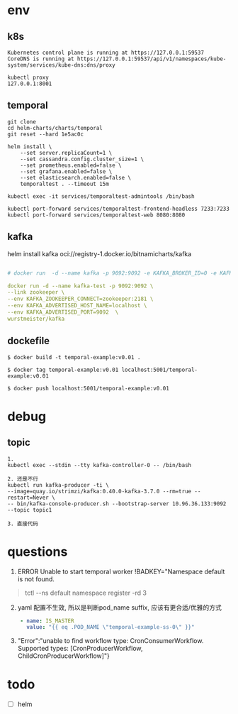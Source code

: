 
# env

## k8s
```shell
Kubernetes control plane is running at https://127.0.0.1:59537
CoreDNS is running at https://127.0.0.1:59537/api/v1/namespaces/kube-system/services/kube-dns:dns/proxy

kubectl proxy
127.0.0.1:8001

```

## temporal


```
git clone
cd helm-charts/charts/temporal
git reset --hard 1e5ac0c

helm install \                                          
    --set server.replicaCount=1 \
    --set cassandra.config.cluster_size=1 \
    --set prometheus.enabled=false \
    --set grafana.enabled=false \
    --set elasticsearch.enabled=false \
    temporaltest . --timeout 15m

```
```
kubectl exec -it services/temporaltest-admintools /bin/bash

kubectl port-forward services/temporaltest-frontend-headless 7233:7233
kubectl port-forward services/temporaltest-web 8080:8080
```

## kafka

helm install kafka oci://registry-1.docker.io/bitnamicharts/kafka

```yaml

# docker run  -d --name kafka -p 9092:9092 -e KAFKA_BROKER_ID=0 -e KAFKA_ZOOKEEPER_CONNECT=://10.0.4.13:2181 -e KAFKA_ADVERTISED_LISTENERS=PLAINTEXT://10.0.4.13:9092 -e KAFKA_LISTENERS=PLAINTEXT://0.0.0.0:9092 -t wurstmeister/kafka

docker run -d --name kafka-test -p 9092:9092 \
--link zookeeper \
--env KAFKA_ZOOKEEPER_CONNECT=zookeeper:2181 \
--env KAFKA_ADVERTISED_HOST_NAME=localhost \
--env KAFKA_ADVERTISED_PORT=9092  \
wurstmeister/kafka
```

## dockefile
```
$ docker build -t temporal-example:v0.01 .

$ docker tag temporal-example:v0.01 localhost:5001/temporal-example:v0.01

$ docker push localhost:5001/temporal-example:v0.01
```
# debug
## topic
```
1.
kubectl exec --stdin --tty kafka-controller-0 -- /bin/bash

2. 还是不行
kubectl run kafka-producer -ti \
--image=quay.io/strimzi/kafka:0.40.0-kafka-3.7.0 --rm=true --restart=Never \
-- bin/kafka-console-producer.sh --bootstrap-server 10.96.36.133:9092 --topic topic1

3. 直接代码
```
# questions

1. ERROR Unable to start temporal worker !BADKEY="Namespace default is not found.
> tctl --ns default namespace register -rd 3


2. yaml 配置不生效, 所以是判断pod_name suffix, 应该有更合适/优雅的方式
```yaml
    - name: IS_MASTER
      value: "{{ eq .POD_NAME \"temporal-example-ss-0\" }}"
```

3. "Error":"unable to find workflow type: CronConsumerWorkflow. Supported types: [CronProducerWorkflow, ChildCronProducerWorkflow]"}

# todo
- [ ] helm 